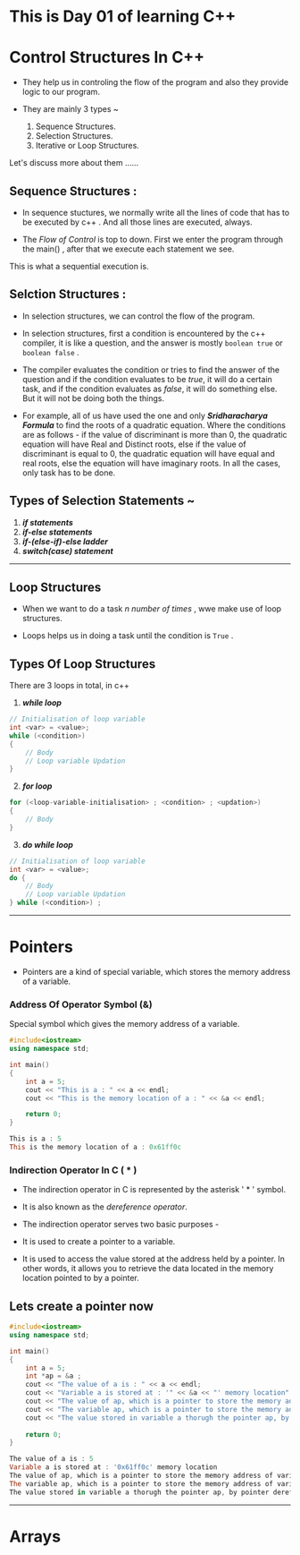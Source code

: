 # This is Day 01 of learning C++

# Control Structures In C++
- They help us in controling the flow of the program and also they provide logic to our program.

- They are mainly 3 types ~
    01. Sequence Structures.
    02. Selection Structures.
    03. Iterative or Loop Structures.

Let's discuss more about them ......

## Sequence Structures :
- In sequence stuctures, we normally write all the lines of code that has to be executed by c++ . And all those lines are executed, always.

- The *Flow of Control* is top to down. First we enter the program through the main() , after that we execute each statement we see.

This is what a sequential execution is.

## Selction Structures :
- In selection structures, we can control the flow of the program. 

- In selection structures, first a condition is encountered by the c++ compiler, it is like a question, and the answer is mostly `boolean true` or `boolean false` .

- The compiler evaluates the condition or tries to find the answer of the question and if the condition evaluates to be *true*, it will do a certain task, and if the condition evaluates as *false*, it will do something else. But it will not be doing both the things.

- For example, all of us have used the one and only ***Sridharacharya Formula*** to find the roots of a quadratic equation. Where the conditions are as follows - if the value of discriminant is more than 0, the quadratic equation will have Real and Distinct roots, else if the value of discriminant is equal to 0, the quadratic equation will have equal and real roots, else the equation will have imaginary roots. In all the cases, only task has to be done.

## Types of Selection Statements ~
01. ***if statements***
02. ***if-else statements***
03. ***if-(else-if)-else ladder***
04. ***switch(case) statement***

---

## Loop Structures
- When we want to do a task *n number of times* , wwe make use of loop structures.

- Loops helps us in doing a task until the condition is `True` .

## Types Of Loop Structures
There are 3 loops in total, in c++
01. ***while loop***
```c++
// Initialisation of loop variable
int <var> = <value>;
while (<condition>)
{
    // Body
    // Loop variable Updation
}
```

02. ***for loop***
```c++
for (<loop-variable-initialisation> ; <condition> ; <updation>)
{
    // Body
}
```

03. ***do while loop***
```c++
// Initialisation of loop variable
int <var> = <value>;
do {
    // Body
    // Loop variable Updation
} while (<condition>) ;
```

----

# Pointers 
- Pointers are a kind of special variable, which stores the memory address of a variable.

### Address Of Operator Symbol (&)
Special symbol which gives the memory address of a variable.

```c++
#include<iostream>
using namespace std;

int main()
{
    int a = 5;
    cout << "This is a : " << a << endl;
    cout << "This is the memory location of a : " << &a << endl;

    return 0;
}
```

```powershell
This is a : 5
This is the memory location of a : 0x61ff0c
```

### Indirection Operator In C ( * )
- The indirection operator in C is represented by the asterisk ' * ' symbol. 

- It is also known as the *dereference operator*. 

- The indirection operator serves two basic purposes -
 - It is used to create a pointer to a variable.
 - It is used to access the value stored at the address held by a pointer. In other words, it allows you to retrieve the data located in the memory location pointed to by a pointer.

## Lets create a pointer now
```c++
#include<iostream>
using namespace std;

int main()
{
    int a = 5;
    int *ap = &a ;
    cout << "The value of a is : " << a << endl;
    cout << "Variable a is stored at : '" << &a << "' memory location" << endl;
    cout << "The value of ap, which is a pointer to store the memory address of variable a, is : " << ap << endl;
    cout << "The variable ap, which is a pointer to store the memory address of variable a, is located at : '" << &ap << "' in the memory." << endl;
    cout << "The value stored in variable a thorugh the pointer ap, by pointer dereferencing is : " << *ap << endl;
    
    return 0;
}
```

```powershell
The value of a is : 5
Variable a is stored at : '0x61ff0c' memory location
The value of ap, which is a pointer to store the memory address of variable a, is : 0x61ff0c
The variable ap, which is a pointer to store the memory address of variable a, is located at : '0x61ff08' in the memory.
The value stored in variable a thorugh the pointer ap, by pointer dereferencing is : 5
```

----

# Arrays


